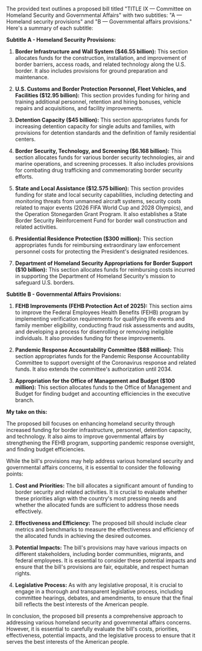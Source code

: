 The provided text outlines a proposed bill titled "TITLE IX — Committee on Homeland Security and Governmental Affairs" with two subtitles: "A — Homeland security provisions" and "B — Governmental affairs provisions." Here's a summary of each subtitle:

**Subtitle A - Homeland Security Provisions:**

1. **Border Infrastructure and Wall System ($46.55 billion):** This section allocates funds for the construction, installation, and improvement of border barriers, access roads, and related technology along the U.S. border. It also includes provisions for ground preparation and maintenance.

2. **U.S. Customs and Border Protection Personnel, Fleet Vehicles, and Facilities ($12.95 billion):** This section provides funding for hiring and training additional personnel, retention and hiring bonuses, vehicle repairs and acquisitions, and facility improvements.

3. **Detention Capacity ($45 billion):** This section appropriates funds for increasing detention capacity for single adults and families, with provisions for detention standards and the definition of family residential centers.

4. **Border Security, Technology, and Screening ($6.168 billion):** This section allocates funds for various border security technologies, air and marine operations, and screening processes. It also includes provisions for combating drug trafficking and commemorating border security efforts.

5. **State and Local Assistance ($12.575 billion):** This section provides funding for state and local security capabilities, including detecting and monitoring threats from unmanned aircraft systems, security costs related to major events (2026 FIFA World Cup and 2028 Olympics), and the Operation Stonegarden Grant Program. It also establishes a State Border Security Reinforcement Fund for border wall construction and related activities.

6. **Presidential Residence Protection ($300 million):** This section appropriates funds for reimbursing extraordinary law enforcement personnel costs for protecting the President's designated residences.

7. **Department of Homeland Security Appropriations for Border Support ($10 billion):** This section allocates funds for reimbursing costs incurred in supporting the Department of Homeland Security's mission to safeguard U.S. borders.

**Subtitle B - Governmental Affairs Provisions:**

1. **FEHB Improvements (FEHB Protection Act of 2025):** This section aims to improve the Federal Employees Health Benefits (FEHB) program by implementing verification requirements for qualifying life events and family member eligibility, conducting fraud risk assessments and audits, and developing a process for disenrolling or removing ineligible individuals. It also provides funding for these improvements.

2. **Pandemic Response Accountability Committee ($88 million):** This section appropriates funds for the Pandemic Response Accountability Committee to support oversight of the Coronavirus response and related funds. It also extends the committee's authorization until 2034.

3. **Appropriation for the Office of Management and Budget ($100 million):** This section allocates funds to the Office of Management and Budget for finding budget and accounting efficiencies in the executive branch.

**My take on this:**

The proposed bill focuses on enhancing homeland security through increased funding for border infrastructure, personnel, detention capacity, and technology. It also aims to improve governmental affairs by strengthening the FEHB program, supporting pandemic response oversight, and finding budget efficiencies.

While the bill's provisions may help address various homeland security and governmental affairs concerns, it is essential to consider the following points:

1. **Cost and Priorities:** The bill allocates a significant amount of funding to border security and related activities. It is crucial to evaluate whether these priorities align with the country's most pressing needs and whether the allocated funds are sufficient to address those needs effectively.

2. **Effectiveness and Efficiency:** The proposed bill should include clear metrics and benchmarks to measure the effectiveness and efficiency of the allocated funds in achieving the desired outcomes.

3. **Potential Impacts:** The bill's provisions may have various impacts on different stakeholders, including border communities, migrants, and federal employees. It is essential to consider these potential impacts and ensure that the bill's provisions are fair, equitable, and respect human rights.

4. **Legislative Process:** As with any legislative proposal, it is crucial to engage in a thorough and transparent legislative process, including committee hearings, debates, and amendments, to ensure that the final bill reflects the best interests of the American people.

In conclusion, the proposed bill presents a comprehensive approach to addressing various homeland security and governmental affairs concerns. However, it is essential to carefully evaluate the bill's costs, priorities, effectiveness, potential impacts, and the legislative process to ensure that it serves the best interests of the American people.
